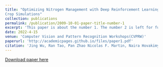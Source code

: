 ```yaml
---
title: "Optimizing Nitrogen Management with Deep Reinforcement Learning and
Crop Simulations"
collection: publications
permalink: /publication/2009-10-01-paper-title-number-1
excerpt: 'This paper is about the number 1. The number 2 is left for future work.'
date: 2022-4-15
venue: 'Computer Vision and Pattern Recognition Workshops(CVPRW)'
paperurl: 'http://academicpages.github.io/files/paper1.pdf'
citation: 'Jing Wu, Ran Tao, Pan Zhao Nicolas F. Martin, Naira Hovakimyan. &quot;Paper Title Number 1.&quot;'
---
```

<!-- Computer Vision and Pattern Recognition Workshops(CVPRW), 2022 -->

[Download paper here](http://jingwu6.github.io/files/RL_CVPR_Workshop_New_.pdf)

<!-- Recommended citation: Your Name, You. (2009). "Paper Title Number 1." <i>Journal 1</i>. 1(1). -->
